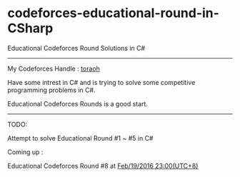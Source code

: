 # codeforces-educational-round-in-CSharp
Educational Codeforces Round Solutions in C#

-----

My Codeforces Handle : [toraoh](http://codeforces.com/profile/toraoh) 

Have some intrest in C# and is trying to solve some competitive programming problems in C#. 

Educational Codeforces Rounds is a good start.

-----

TODO:

Attempt to solve Educational Round #1 ~ #5 in C#

Coming up :

Educational Codeforces Round #8 at [Feb/19/2016 23:00(UTC+8)](http://www.timeanddate.com/worldclock/fixedtime.html?day=19&month=2&year=2016&hour=18&min=0&sec=0&p1=166)
